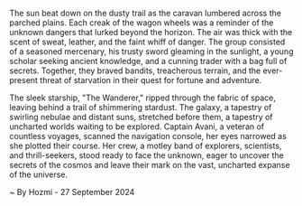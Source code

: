 
The sun beat down on the dusty trail as the caravan lumbered across the parched plains.  Each creak of the wagon wheels was a reminder of the unknown dangers that lurked beyond the horizon.  The air was thick with the scent of sweat, leather, and the faint whiff of danger.  The group consisted of a seasoned mercenary, his trusty sword gleaming in the sunlight, a young scholar seeking ancient knowledge, and a cunning trader with a bag full of secrets.  Together, they braved bandits, treacherous terrain, and the ever-present threat of starvation in their quest for fortune and adventure.

The sleek starship, "The Wanderer," ripped through the fabric of space, leaving behind a trail of shimmering stardust.  The galaxy, a tapestry of swirling nebulae and distant suns, stretched before them, a tapestry of uncharted worlds waiting to be explored.  Captain Avani, a veteran of countless voyages, scanned the navigation console, her eyes narrowed as she plotted their course.  Her crew, a motley band of explorers, scientists, and thrill-seekers, stood ready to face the unknown, eager to uncover the secrets of the cosmos and leave their mark on the vast, uncharted expanse of the universe. 

~ By Hozmi - 27 September 2024
